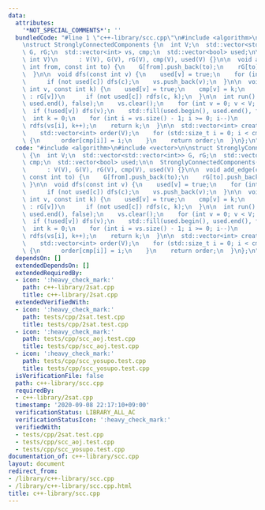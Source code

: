 ```yaml
---
data:
  attributes:
    '*NOT_SPECIAL_COMMENTS*': ''
  bundledCode: "#line 1 \"c++-library/scc.cpp\"\n#include <algorithm>\n#include <vector>\n\
    \nstruct StronglyConnectedComponents {\n  int V;\n  std::vector<std::vector<int>>\
    \ G, rG;\n  std::vector<int> vs, cmp;\n  std::vector<bool> used;\n\n  StronglyConnectedComponents(const\
    \ int V)\n      : V(V), G(V), rG(V), cmp(V), used(V) {}\n\n  void add_edge(const\
    \ int from, const int to) {\n    G[from].push_back(to);\n    rG[to].push_back(from);\n\
    \  }\n\n  void dfs(const int v) {\n    used[v] = true;\n    for (int c : G[v])\n\
    \      if (not used[c]) dfs(c);\n    vs.push_back(v);\n  }\n\n  void rdfs(const\
    \ int v, const int k) {\n    used[v] = true;\n    cmp[v] = k;\n    for (int c\
    \ : rG[v])\n      if (not used[c]) rdfs(c, k);\n  }\n\n  int run() {\n    std::fill(used.begin(),\
    \ used.end(), false);\n    vs.clear();\n    for (int v = 0; v < V; v++)\n    \
    \  if (!used[v]) dfs(v);\n    std::fill(used.begin(), used.end(), false);\n  \
    \  int k = 0;\n    for (int i = vs.size() - 1; i >= 0; i--)\n      if (!used[vs[i]])\
    \ rdfs(vs[i], k++);\n    return k;\n  }\n\n  std::vector<int> create_order() {\n\
    \    std::vector<int> order(V);\n    for (std::size_t i = 0; i < cmp.size(); i++)\
    \ {\n      order[cmp[i]] = i;\n    }\n    return order;\n  }\n};\n"
  code: "#include <algorithm>\n#include <vector>\n\nstruct StronglyConnectedComponents\
    \ {\n  int V;\n  std::vector<std::vector<int>> G, rG;\n  std::vector<int> vs,\
    \ cmp;\n  std::vector<bool> used;\n\n  StronglyConnectedComponents(const int V)\n\
    \      : V(V), G(V), rG(V), cmp(V), used(V) {}\n\n  void add_edge(const int from,\
    \ const int to) {\n    G[from].push_back(to);\n    rG[to].push_back(from);\n \
    \ }\n\n  void dfs(const int v) {\n    used[v] = true;\n    for (int c : G[v])\n\
    \      if (not used[c]) dfs(c);\n    vs.push_back(v);\n  }\n\n  void rdfs(const\
    \ int v, const int k) {\n    used[v] = true;\n    cmp[v] = k;\n    for (int c\
    \ : rG[v])\n      if (not used[c]) rdfs(c, k);\n  }\n\n  int run() {\n    std::fill(used.begin(),\
    \ used.end(), false);\n    vs.clear();\n    for (int v = 0; v < V; v++)\n    \
    \  if (!used[v]) dfs(v);\n    std::fill(used.begin(), used.end(), false);\n  \
    \  int k = 0;\n    for (int i = vs.size() - 1; i >= 0; i--)\n      if (!used[vs[i]])\
    \ rdfs(vs[i], k++);\n    return k;\n  }\n\n  std::vector<int> create_order() {\n\
    \    std::vector<int> order(V);\n    for (std::size_t i = 0; i < cmp.size(); i++)\
    \ {\n      order[cmp[i]] = i;\n    }\n    return order;\n  }\n};\n"
  dependsOn: []
  extendedDependsOn: []
  extendedRequiredBy:
  - icon: ':heavy_check_mark:'
    path: c++-library/2sat.cpp
    title: c++-library/2sat.cpp
  extendedVerifiedWith:
  - icon: ':heavy_check_mark:'
    path: tests/cpp/2sat.test.cpp
    title: tests/cpp/2sat.test.cpp
  - icon: ':heavy_check_mark:'
    path: tests/cpp/scc_aoj.test.cpp
    title: tests/cpp/scc_aoj.test.cpp
  - icon: ':heavy_check_mark:'
    path: tests/cpp/scc_yosupo.test.cpp
    title: tests/cpp/scc_yosupo.test.cpp
  isVerificationFile: false
  path: c++-library/scc.cpp
  requiredBy:
  - c++-library/2sat.cpp
  timestamp: '2020-09-08 22:17:10+09:00'
  verificationStatus: LIBRARY_ALL_AC
  verificationStatusIcon: ':heavy_check_mark:'
  verifiedWith:
  - tests/cpp/2sat.test.cpp
  - tests/cpp/scc_aoj.test.cpp
  - tests/cpp/scc_yosupo.test.cpp
documentation_of: c++-library/scc.cpp
layout: document
redirect_from:
- /library/c++-library/scc.cpp
- /library/c++-library/scc.cpp.html
title: c++-library/scc.cpp
---
```

